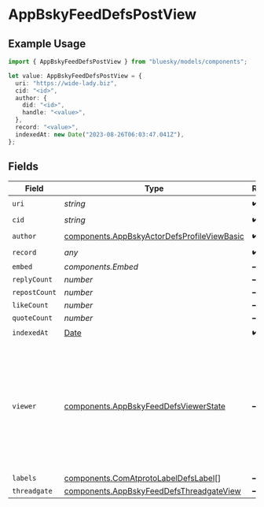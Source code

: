 # AppBskyFeedDefsPostView

## Example Usage

```typescript
import { AppBskyFeedDefsPostView } from "bluesky/models/components";

let value: AppBskyFeedDefsPostView = {
  uri: "https://wide-lady.biz",
  cid: "<id>",
  author: {
    did: "<id>",
    handle: "<value>",
  },
  record: "<value>",
  indexedAt: new Date("2023-08-26T06:03:47.041Z"),
};
```

## Fields

| Field                                                                                                                           | Type                                                                                                                            | Required                                                                                                                        | Description                                                                                                                     |
| ------------------------------------------------------------------------------------------------------------------------------- | ------------------------------------------------------------------------------------------------------------------------------- | ------------------------------------------------------------------------------------------------------------------------------- | ------------------------------------------------------------------------------------------------------------------------------- |
| `uri`                                                                                                                           | *string*                                                                                                                        | :heavy_check_mark:                                                                                                              | N/A                                                                                                                             |
| `cid`                                                                                                                           | *string*                                                                                                                        | :heavy_check_mark:                                                                                                              | N/A                                                                                                                             |
| `author`                                                                                                                        | [components.AppBskyActorDefsProfileViewBasic](../../models/components/appbskyactordefsprofileviewbasic.md)                      | :heavy_check_mark:                                                                                                              | N/A                                                                                                                             |
| `record`                                                                                                                        | *any*                                                                                                                           | :heavy_check_mark:                                                                                                              | N/A                                                                                                                             |
| `embed`                                                                                                                         | *components.Embed*                                                                                                              | :heavy_minus_sign:                                                                                                              | N/A                                                                                                                             |
| `replyCount`                                                                                                                    | *number*                                                                                                                        | :heavy_minus_sign:                                                                                                              | N/A                                                                                                                             |
| `repostCount`                                                                                                                   | *number*                                                                                                                        | :heavy_minus_sign:                                                                                                              | N/A                                                                                                                             |
| `likeCount`                                                                                                                     | *number*                                                                                                                        | :heavy_minus_sign:                                                                                                              | N/A                                                                                                                             |
| `quoteCount`                                                                                                                    | *number*                                                                                                                        | :heavy_minus_sign:                                                                                                              | N/A                                                                                                                             |
| `indexedAt`                                                                                                                     | [Date](https://developer.mozilla.org/en-US/docs/Web/JavaScript/Reference/Global_Objects/Date)                                   | :heavy_check_mark:                                                                                                              | N/A                                                                                                                             |
| `viewer`                                                                                                                        | [components.AppBskyFeedDefsViewerState](../../models/components/appbskyfeeddefsviewerstate.md)                                  | :heavy_minus_sign:                                                                                                              | Metadata about the requesting account's relationship with the subject content. Only has meaningful content for authed requests. |
| `labels`                                                                                                                        | [components.ComAtprotoLabelDefsLabel](../../models/components/comatprotolabeldefslabel.md)[]                                    | :heavy_minus_sign:                                                                                                              | N/A                                                                                                                             |
| `threadgate`                                                                                                                    | [components.AppBskyFeedDefsThreadgateView](../../models/components/appbskyfeeddefsthreadgateview.md)                            | :heavy_minus_sign:                                                                                                              | N/A                                                                                                                             |